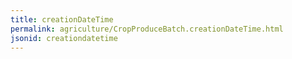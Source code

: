 ```yaml
---
title: creationDateTime
permalink: agriculture/CropProduceBatch.creationDateTime.html
jsonid: creationdatetime
---
```

